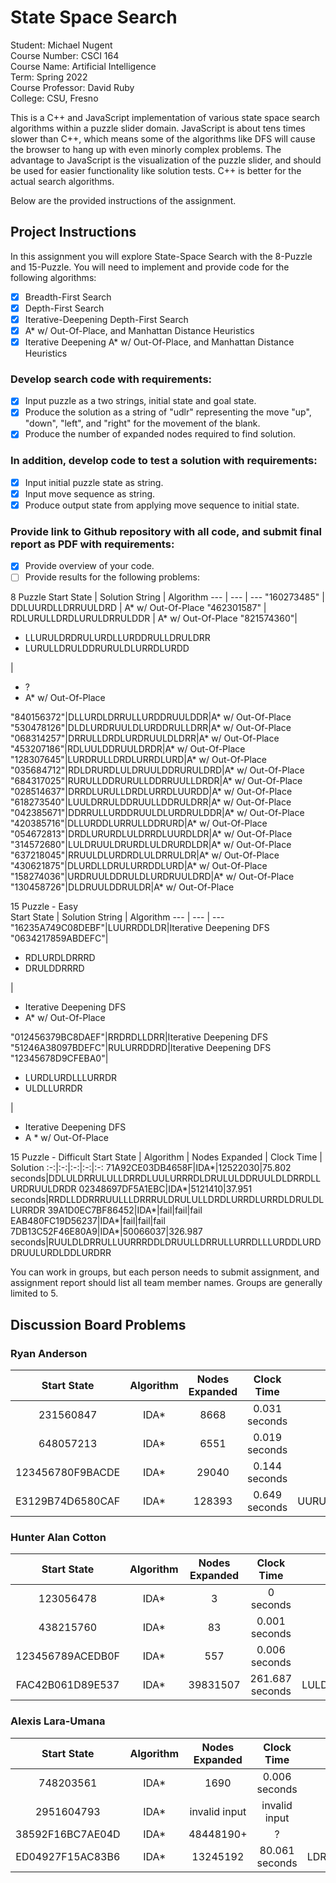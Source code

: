 # State Space Search
Student: Michael Nugent    
Course Number: CSCI 164    
Course Name: Artificial Intelligence    
Term: Spring 2022    
Course Professor: David Ruby    
College: CSU, Fresno    

This is a C++ and JavaScript implementation of various state space search algorithms within a puzzle slider domain.  JavaScript is about tens times slower than C++, which means some of the algorithms like DFS will cause the browser to hang up with even minorly complex problems.  The advantage to JavaScript is the visualization of the puzzle slider, and should be used for easier functionality like solution tests.  C++ is better for the actual search algorithms.

Below are the provided instructions of the assignment.    


## Project Instructions
In this assignment you will explore State-Space Search with the 8-Puzzle and 15-Puzzle.  You will need to implement and provide code for the following algorithms:

- [x] Breadth-First Search    
- [x] Depth-First Search    
- [x] Iterative-Deepening Depth-First Search    
- [x] A* w/ Out-Of-Place, and Manhattan Distance Heuristics    
- [x] Iterative Deepening A* w/ Out-Of-Place, and Manhattan Distance Heuristics    

### Develop search code with requirements:

- [x] Input puzzle as a two strings, initial state and goal state.    
- [x] Produce the solution as a string of "udlr" representing the move "up", "down", "left", and "right" for the movement of the blank.    
- [x] Produce the number of expanded nodes required to find solution.    

### In addition, develop code to test a solution with requirements:

- [x] Input initial puzzle state as string.
- [x] Input move sequence as string.
- [x] Produce output state from applying move sequence to initial state.

### Provide link to Github repository with all code, and submit final report as PDF with requirements:

- [x] Provide overview of your code.
- [ ] Provide results for the following problems:

8 Puzzle
Start State | Solution String | Algorithm
--- | --- | --- 
"160273485" | DDLUURDLLDRRUULDRD | A* w/ Out-Of-Place
"462301587" | RDLURULLDRDLURULDRRULDDR | A* w/ Out-Of-Place
"821574360"| <ul><li>LLURULDRDRULURDLLURDDRULLDRULDRR</li><li>LURULLDRULDDRURULDLURRDLURDD</li></ul> | <ul><li>?</li><li>A* w/ Out-Of-Place</li></ul>
"840156372"|DLLURDLDRRULLURDDRUULDDR|A* w/ Out-Of-Place
"530478126"|DLDLURDRUULDLURDDRULLDRR|A* w/ Out-Of-Place
"068314257"|DRRULLDRDLURDRUULDLDRR|A* w/ Out-Of-Place
"453207186"|RDLUULDDRUULDRDR|A* w/ Out-Of-Place
"128307645"|LURDRULLDRDLURRDLURD|A* w/ Out-Of-Place
"035684712"|RDLDRURDLULDRUULDDRURULDRD|A* w/ Out-Of-Place
"684317025"|RURULLDDRURULLDDRRUULLDRDR|A* w/ Out-Of-Place
"028514637"|DRRDLURULLDRDLURRDLUURDD|A* w/ Out-Of-Place
"618273540"|LUULDRRULDDRUULLDDRULDRR|A* w/ Out-Of-Place
"042385671"|DDRRULLURDDRUULDLURDRULDDR|A* w/ Out-Of-Place
"420385716"|DLLURDDLURRULLDDRURD|A* w/ Out-Of-Place
"054672813"|DRDLURURDLULDRRDLUURDLDR|A* w/ Out-Of-Place
"314572680"|LULDRUULDRURDLULDRURDLDR|A* w/ Out-Of-Place
"637218045"|RRUULDLURDRDLULDRRULDR|A* w/ Out-Of-Place
"430621875"|DLURDLLDRULURRDDLURD|A* w/ Out-Of-Place
"158274036"|URDRUULDDRULDLURDRUULDRD|A* w/ Out-Of-Place
"130458726"|DLDRUULDDRULDR|A* w/ Out-Of-Place

15 Puzzle - Easy   
Start State | Solution String | Algorithm
--- | --- | ---
"16235A749C08DEBF"|LUURRDDLDR|Iterative Deepening DFS
"0634217859ABDEFC"|<ul><li>RDLURDLDRRRD</li><li>DRULDDRRRD</li></ul>|<ul><li>Iterative Deepening DFS</li><li>A* w/ Out-Of-Place</li></ul>
"012456379BC8DAEF"|RRDRDLLDRR|Iterative Deepening DFS
"51246A38097BDEFC"|RULURRDDRD|Iterative Deepening DFS
"12345678D9CFEBA0"|<ul><li>LURDLURDLLLURRDR</li><li>ULDLLURRDR</li></ul>|<ul><li>Iterative Deepening DFS</li><li>A * w/ Out-Of-Place</li></ul>

15 Puzzle - Difficult
Start State | Algorithm | Nodes Expanded | Clock Time | Solution
:-:|:-:|:-:|:-:|:-:
71A92CE03DB4658F|IDA*|12522030|75.802 seconds|DDLULDRRULULLDRRDLUULURRRDLDRULULDDRUULDLDRRDLLURDRUULDRDR
02348697DF5A1EBC|IDA*|5121410|37.951 seconds|RRDLLDDRRRUULLLDRRRULDRULULLDRDLURRDLURRDLDRULDLLURRDR
39A1D0EC7BF86452|IDA*|fail|fail|fail
EAB480FC19D56237|IDA*|fail|fail|fail
7DB13C52F46E80A9|IDA*|50066037|326.987 seconds|RUULDLDRRULLUURRRDDLDRUULLDRRULLURRDLLLURDDLURDDRUULURDLDDLURDRR

You can work in groups, but each person needs to submit assignment, and assignment report should list all team member names.  Groups are generally limited to 5.

## Discussion Board Problems

### Ryan Anderson
Start State | Algorithm | Nodes Expanded | Clock Time | Solution
:-:|:-:|:-:|:-:|:-:
231560847|IDA*|8668|0.031 seconds|LLDRRUULLDRRULDLURRDLLDRURD
648057213|IDA*|6551|0.019 seconds|DRRULDRUULLDDRRULURDLULDRDR
123456780F9BACDE|IDA*|29040|0.144 seconds|RRRDLURDLLURRDLULLDRRULLDRRURD
E3129B74D6580CAF|IDA*|128393|0.649 seconds|UURURRDLLLURDLDRUURDDLDRULURRDLLLURDDRR

### Hunter Alan Cotton
Start State | Algorithm | Nodes Expanded | Clock Time | Solution
:-:|:-:|:-:|:-:|:-:
123056478|IDA*|3|0 seconds|DRR
438215760|IDA*|83|0.001 seconds|UULDRDLULURDRD
123456789ACEDB0F|IDA*|557|0.006 seconds|LURRDLULDRRULDR
FAC42B061D89E537|IDA*|39831507|261.687 seconds|LULDDRRDRUULDRUULLDRURDLULDDDRURULLDDRRUULULLDRDDRUULDDLURRDR

### Alexis Lara-Umana
Start State | Algorithm | Nodes Expanded | Clock Time | Solution
:-:|:-:|:-:|:-:|:-:
748203561|IDA*|1690|0.006 seconds|RULDRDLURULDLURDRDLLURDR
2951604793|IDA*|invalid input|invalid input|invalid input
38592F16BC7AE04D|IDA*|48448190+|?|?
ED04927F15AC83B6|IDA*|13245192|80.061 seconds|LDRRDLUULDLDRDRRULLURDDLUUULDDRDLURUURDDLDRRULLURRDLDLURURDLDR


